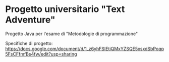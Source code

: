 # Progetto universitario "Text Adventure"

Progetto Java per l'esame di "Metodologie di programmazione"

Specifiche di progetto: https://docs.google.com/document/d/1_z6yhFSIEtiQMxYZSQE5xsxdSbPoqp5FsCFfmfBs4fw/edit?usp=sharing
